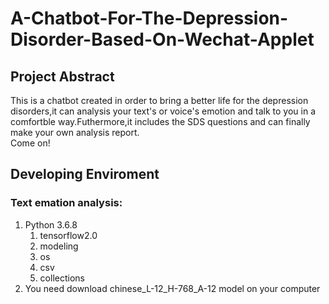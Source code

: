 # A-Chatbot-For-The-Depression-Disorder-Based-On-Wechat-Applet
## Project Abstract
This is a chatbot created in order to bring a better life for the depression disorders,it can analysis your text's or voice's emotion and talk to you in a comfortble way.Futhermore,it includes the SDS questions and can finally make your own analysis report.  
Come on!

## Developing Enviroment
### Text emation analysis:
1. Python 3.6.8
    1. tensorflow2.0
    2. modeling
    3. os
    4. csv
    5. collections
2. You need download chinese_L-12_H-768_A-12 model on your computer
